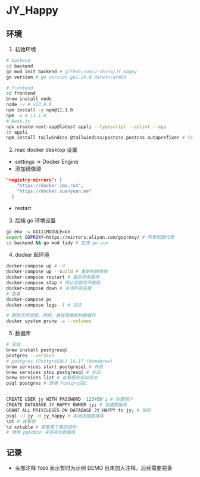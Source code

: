 # JY_Happy

## 环境
1. 初始环境
```bash
# backend
cd backend
go mod init backend # github.com/J-shiro/JY_Happy
go version # go version go1.24.0 darwin/arm64

# frontend
cd frontend
brew install node
node -v # v23.9.0
npm install -g npm@11.1.0
npm -v # 11.1.0
# Next.js
npx create-next-app@latest appli --typescript --eslint --app
cd appli
npm install tailwindcss @tailwindcss/postcss postcss autoprefixer # Tailwind CSS
```

2. mac docker desktop 设置
- settings -> Docker Engine
- 添加镜像源
```json
"registry-mirrors": [
    "https://docker.1ms.run",
    "https://docker.xuanyuan.me"
  ]
```
- restart

3. 后端 go 环境设置
```bash
go env -w GO111MODULE=on
export GOPROXY=https://mirrors.aliyun.com/goproxy/ # 阿里配置代理
cd backend && go mod tidy # 生成 go.sum
```

4. docker 起环境
```bash
docker-compose up # -d
docker-compose up --build # 重新构建镜像
docker-compose restart # 重启所有服务
docker-compose stop # 停止容器但不删除
docker-compose down # 关闭所有容器
# 查看
docker-compose ps
docker-compose logs -f # 日志

# 删除无用容器、网络、悬挂镜像和构建缓存
docker system prune -a --volumes
```

5. 数据库
```bash
# 安装
brew install postgresql
postgres --version 
# postgres (PostgreSQL) 14.17 (Homebrew)
brew services start postgresql # 开启
brew services stop postgresql # 关闭
brew services list # 查看服务启动状态
psql postgres # 连接 PostgreSQL


CREATE USER jy WITH PASSWORD '123456'; # 创建用户
CREATE DATABASE JY_HAPPY OWNER jy; # 创建数据库
GRANT ALL PRIVILEGES ON DATABASE JY_HAPPY to jy; # 授权
psql -U jy -d jy_happy # 本地连接数据库
\dt # 查看表
\d xxtable # 查看某个表的结构
# 使用 pgAdmin 来可视化数据库
```

## 记录
- 头部注释 `TODO` 表示暂时为示例 DEMO 且未加入注释，后续需要完善